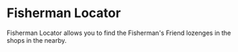 # Fisherman Locator
Fisherman Locator allows you to find the Fisherman's Friend lozenges in the shops in the nearby.
